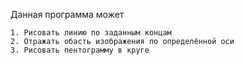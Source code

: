 Данная программа может
```
1. Рисовать линию по заданным концам
2. Отражать обасть изображения по определённой оси
3. Рисовать пентограмму в круге
```
